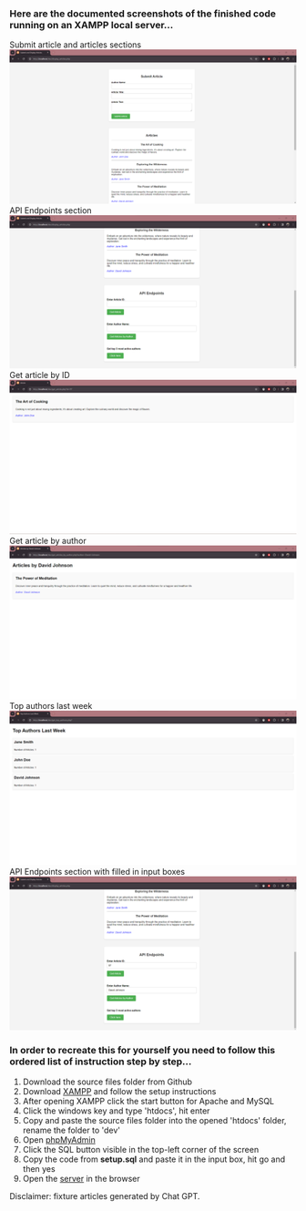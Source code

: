 ### Here are the documented screenshots of the finished code running on an XAMPP local server...

Submit article and articles sections
![Submit article and articles sections](/screenshots/1.png)
API Endpoints section
![API Endpoints section](/screenshots/2.png)
Get article by ID
![Get article by ID](/screenshots/3.png)
Get article by author
![Get article by author](/screenshots/4.png)
Top authors last week
![Top authors last week](/screenshots/5.png)
API Endpoints section with filled in input boxes
![API Endpoints section with filled in input boxes](/screenshots/6.png)


### In order to recreate this for yourself you need to follow this ordered list of instruction step by step...

1. Download the source files folder from Github
2. Download [XAMPP](https://www.apachefriends.org/) and follow the setup instructions 
3. After opening XAMPP click the start button for Apache and MySQL
4. Click the windows key and type 'htdocs', hit enter
5. Copy and paste the source files folder into the opened 'htdocs' folder, rename the folder to 'dev'
6. Open [phpMyAdmin](http://localhost/phpmyadmin/index.php)
7. Click the SQL button visible in the top-left corner of the screen
8. Copy the code from **setup.sql** and paste it in the input box, hit go and then yes
9. Open the [server](http://localhost/dev/display_articles.php) in the browser


Disclaimer: fixture articles generated by Chat GPT.